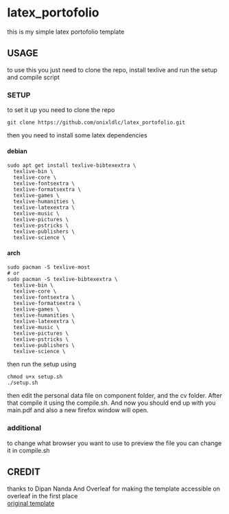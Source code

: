 # latex_portofolio

this is my simple latex portofolio template

## USAGE
to use this you just need to clone the repo, install texlive and run the setup and compile script

### SETUP
to set it up you need to clone the repo 
```
git clone https://github.com/onixldlc/latex_portofolio.git
```
then you need to install some latex dependencies

#### debian 
```
sudo apt get install texlive-bibtexextra \
  texlive-bin \
  texlive-core \
  texlive-fontsextra \
  texlive-formatsextra \
  texlive-games \
  texlive-humanities \
  texlive-latexextra \
  texlive-music \
  texlive-pictures \
  texlive-pstricks \
  texlive-publishers \
  texlive-science \
```

#### arch
```
sudo pacman -S texlive-most
# or
sudo pacman -S texlive-bibtexextra \
  texlive-bin \
  texlive-core \
  texlive-fontsextra \
  texlive-formatsextra \
  texlive-games \
  texlive-humanities \
  texlive-latexextra \
  texlive-music \
  texlive-pictures \
  texlive-pstricks \
  texlive-publishers \
  texlive-science \
```

then run the setup using
```
chmod u+x setup.sh
./setup.sh
```
then edit the personal data file on component folder, and the cv folder. After that compile it using the compile.sh. And now you should end up with you main.pdf and also a new firefox window will open.


### additional
to change what browser you want to use to preview the file you can change it in compile.sh

## CREDIT
thanks to Dipan Nanda And Overleaf for making the template accessible on overleaf in the first place \
[original template](https://www.overleaf.com/latex/templates/russelresume/zqnypvvjsfvq)

